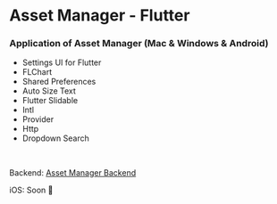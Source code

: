 # Asset Manager - Flutter

### Application of Asset Manager (Mac & Windows & Android)

<ul>
    <li> Settings UI for Flutter
    <li> FLChart
    <li> Shared Preferences
    <li> Auto Size Text
    <li> Flutter Slidable
    <li> Intl
    <li> Provider
    <li> Http
    <li> Dropdown Search
</ul>

&nbsp;

Backend: [Asset Manager Backend](https://github.com/MrNtlu/Asset-Manager)

iOS: Soon :pray:
